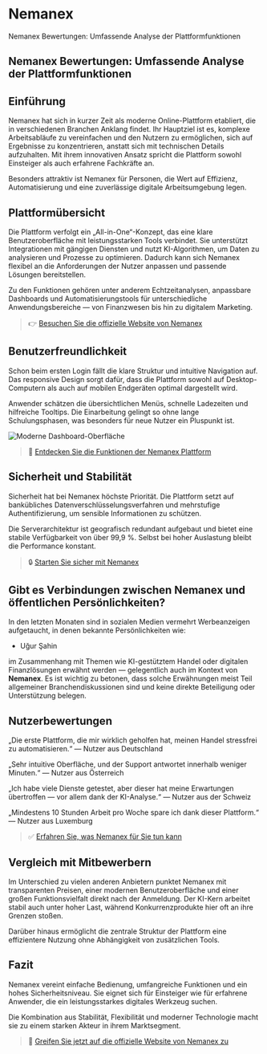 # Nemanex
Nemanex Bewertungen: Umfassende Analyse der Plattformfunktionen
## Nemanex Bewertungen: Umfassende Analyse der Plattformfunktionen

## Einführung
Nemanex hat sich in kurzer Zeit als moderne Online-Plattform etabliert, die in verschiedenen Branchen Anklang findet. Ihr Hauptziel ist es, komplexe Arbeitsabläufe zu vereinfachen und den Nutzern zu ermöglichen, sich auf Ergebnisse zu konzentrieren, anstatt sich mit technischen Details aufzuhalten. Mit ihrem innovativen Ansatz spricht die Plattform sowohl Einsteiger als auch erfahrene Fachkräfte an.

Besonders attraktiv ist Nemanex für Personen, die Wert auf Effizienz, Automatisierung und eine zuverlässige digitale Arbeitsumgebung legen.

## Plattformübersicht
Die Plattform verfolgt ein „All-in-One“-Konzept, das eine klare Benutzeroberfläche mit leistungsstarken Tools verbindet. Sie unterstützt Integrationen mit gängigen Diensten und nutzt KI-Algorithmen, um Daten zu analysieren und Prozesse zu optimieren. Dadurch kann sich Nemanex flexibel an die Anforderungen der Nutzer anpassen und passende Lösungen bereitstellen.

Zu den Funktionen gehören unter anderem Echtzeitanalysen, anpassbare Dashboards und Automatisierungstools für unterschiedliche Anwendungsbereiche — von Finanzwesen bis hin zu digitalem Marketing.

> 👉 [Besuchen Sie die offizielle Website von Nemanex](https://nemanexapp.de)

## Benutzerfreundlichkeit
Schon beim ersten Login fällt die klare Struktur und intuitive Navigation auf. Das responsive Design sorgt dafür, dass die Plattform sowohl auf Desktop-Computern als auch auf mobilen Endgeräten optimal dargestellt wird.

Anwender schätzen die übersichtlichen Menüs, schnelle Ladezeiten und hilfreiche Tooltips. Die Einarbeitung gelingt so ohne lange Schulungsphasen, was besonders für neue Nutzer ein Pluspunkt ist.

![Moderne Dashboard-Oberfläche](https://images.unsplash.com/photo-1629904853716-f0bc54eea481?auto=format&fit=crop&w=1170&q=80)

> 🔗 [Entdecken Sie die Funktionen der Nemanex Plattform](https://nemanexapp.de)

## Sicherheit und Stabilität
Sicherheit hat bei Nemanex höchste Priorität. Die Plattform setzt auf bankübliches Datenverschlüsselungsverfahren und mehrstufige Authentifizierung, um sensible Informationen zu schützen.

Die Serverarchitektur ist geografisch redundant aufgebaut und bietet eine stabile Verfügbarkeit von über 99,9 %. Selbst bei hoher Auslastung bleibt die Performance konstant.

> 🔒 [Starten Sie sicher mit Nemanex](https://nemanexapp.de)

## Gibt es Verbindungen zwischen Nemanex und öffentlichen Persönlichkeiten?
In den letzten Monaten sind in sozialen Medien vermehrt Werbeanzeigen aufgetaucht, in denen bekannte Persönlichkeiten wie:

- Uğur Şahin

im Zusammenhang mit Themen wie KI-gestütztem Handel oder digitalen Finanzlösungen erwähnt werden — gelegentlich auch im Kontext von **Nemanex**. Es ist wichtig zu betonen, dass solche Erwähnungen meist Teil allgemeiner Branchendiskussionen sind und keine direkte Beteiligung oder Unterstützung belegen.

## Nutzerbewertungen
„Die erste Plattform, die mir wirklich geholfen hat, meinen Handel stressfrei zu automatisieren.“ — Nutzer aus Deutschland

„Sehr intuitive Oberfläche, und der Support antwortet innerhalb weniger Minuten.“ — Nutzer aus Österreich

„Ich habe viele Dienste getestet, aber dieser hat meine Erwartungen übertroffen — vor allem dank der KI-Analyse.“ — Nutzer aus der Schweiz

„Mindestens 10 Stunden Arbeit pro Woche spare ich dank dieser Plattform.“ — Nutzer aus Luxemburg

> ✅ [Erfahren Sie, was Nemanex für Sie tun kann](https://nemanexapp.de)

## Vergleich mit Mitbewerbern
Im Unterschied zu vielen anderen Anbietern punktet Nemanex mit transparenten Preisen, einer modernen Benutzeroberfläche und einer großen Funktionsvielfalt direkt nach der Anmeldung. Der KI-Kern arbeitet stabil auch unter hoher Last, während Konkurrenzprodukte hier oft an ihre Grenzen stoßen.

Darüber hinaus ermöglicht die zentrale Struktur der Plattform eine effizientere Nutzung ohne Abhängigkeit von zusätzlichen Tools.

## Fazit
Nemanex vereint einfache Bedienung, umfangreiche Funktionen und ein hohes Sicherheitsniveau. Sie eignet sich für Einsteiger wie für erfahrene Anwender, die ein leistungsstarkes digitales Werkzeug suchen.

Die Kombination aus Stabilität, Flexibilität und moderner Technologie macht sie zu einem starken Akteur in ihrem Marktsegment.

> 🚀 [Greifen Sie jetzt auf die offizielle Website von Nemanex zu](https://nemanexapp.de)
